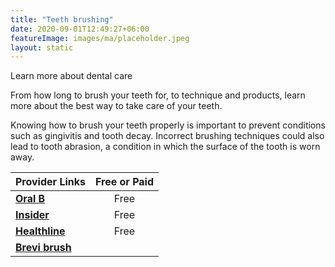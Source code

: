 ```yaml
---
title: "Teeth brushing"
date: 2020-09-01T12:49:27+06:00
featureImage: images/ma/placeholder.jpeg
layout: static
---
```


Learn more about dental care

From how long to brush your teeth for, to technique and products, learn more about the best way to take care of your teeth.

Knowing how to brush your teeth properly is important to prevent conditions such as gingivitis and tooth decay. Incorrect brushing techniques could also lead to tooth abrasion, a condition in which the surface of the tooth is worn away.

| Provider Links      | Free or Paid  |  
| :-----------          | :--------------:      |  
| [**Oral B**](https://www.oralb.co.uk/en-gb/oral-health/why-oral-b/electric-toothbrushes/how-to-brush-teeth-properly) | Free | 
| [**Insider**](https://www.insider.com/guides/health/best-toothpaste) | Free | 
| [**Healthline**](https://www.healthline.com/health/dental-and-oral-health/best-practices-for-healthy-teeth) | Free | 
| [**Brevi brush**](https://brevibrush.com/) |  | 
  

<br/><br/>







